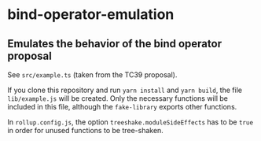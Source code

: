 # bind-operator-emulation

## Emulates the behavior of the bind operator proposal

See `src/example.ts` (taken from the TC39 proposal).

If you clone this repository and run `yarn install` and `yarn build`, the file `lib/example.js` will be created. Only the necessary functions will be included in this file, although the `fake-library` exports other functions.

In `rollup.config.js`, the option `treeshake.moduleSideEffects` has to be `true` in order for unused functions to be tree-shaken.
